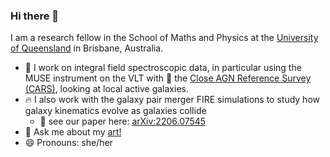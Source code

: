### Hi there 👋

I am a research fellow in the School of Maths and Physics at the [University of Queensland](https://www.uq.edu.au/) in Brisbane, Australia.

- 🔭 I work on integral field spectroscopic data, in particular using the MUSE instrument on the VLT with 🚗 the [Close AGN Reference Survey (CARS)](https://cars-survey.github.io/), looking at local active galaxies.
- 🔥 I also work with the galaxy pair merger FIRE simulations to study how galaxy kinematics evolve as galaxies collide
  - 📝 see our paper here: [arXiv:2206.07545](https://arxiv.org/abs/2206.07545)
- 💬 Ask me about my [art!](https://instagram.com/paintingbybex)
- 😄 Pronouns: she/her
